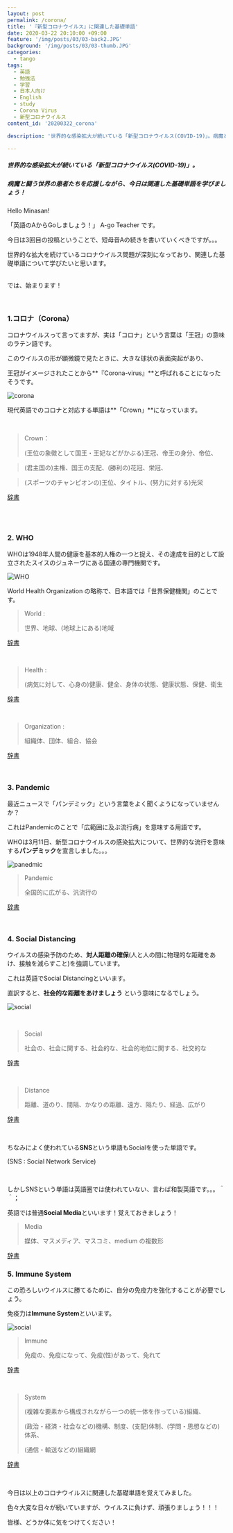 ```yaml
---
layout: post
permalink: /corona/
title: '『新型コロナウイルス』に関連した基礎単語'
date: 2020-03-22 20:10:00 +09:00
feature: '/img/posts/03/03-back2.JPG'
background: '/img/posts/03/03-thumb.JPG'
categories:
  - tango
tags:
  - 英語
  - 勉強法
  - 学習
  - 日本人向け
  - English
  - study
  - Corona Virus
  - 新型コロナウイルス
content_id: '20200322_corona'

description: '世界的な感染拡大が続いている「新型コロナウイルス(COVID-19)」。病魔と闘う世界の患者たちを応援しながら、今日は関連した基礎単語を学びましょう！'

---
```

##### 世界的な感染拡大が続いている「新型コロナウイルス(COVID-19)」。
##### 病魔と闘う世界の患者たちを応援しながら、今日は関連した基礎単語を学びましょう！


Hello Minasan!

「英語のAからGoしましょう！」 A-go Teacher です。

今日は3回目の投稿ということで、短母音Aの続きを書いていくべきですが。。。

世界的な拡大を続けているコロナウイルス問題が深刻になっており、関連した基礎単語について学びたいと思います。

<br> では、始まります！

 <br>



### 1.コロナ（Corona）

コロナウイルスって言ってますが、実は「コロナ」という言葉は「王冠」の意味のラテン語です。

このウイルスの形が顕微鏡で見たときに、大きな球状の表面突起があり、

王冠がイメージされたことから**『Corona-virus』**と呼ばれることになったそうです。

![corona](/img/posts/03/corona.jpg)

現代英語でのコロナと対応する単語は**「Crown」**になっています。

<br>

>  Crown：
>
> (王位の象徴として国王・王妃などがかぶる)王冠、帝王の身分、帝位、

> (君主国の)主権、国王の支配、(勝利の)花冠、栄冠、

> (スポーツのチャンピオンの)王位、タイトル、(努力に対する)光栄

 [辞書](https://ejje.weblio.jp/content/crown)



<br><br>

### 2. WHO　

WHOは1948年人間の健康を基本的人権の一つと捉え、その達成を目的として設立されたスイスのジュネーヴにある国連の専門機関です。

![WHO](/img/posts/03/who.JPG)

World Health Organization の略称で、日本語では「世界保健機関」のことです。

> World :
>
> 世界、地球、(地球上にある)地域

[辞書](https://ejje.weblio.jp/content/world)

<br>


> Health :
>
> (病気に対して、心身の)健康、健全、身体の状態、健康状態、保健、衛生

[辞書](https://ejje.weblio.jp/content/health)

<br>


> Organization :
>
> 組織体、団体、組合、協会

[辞書](https://ejje.weblio.jp/content/Organization+)

<br>


### 3. Pandemic

最近ニュースで「パンデミック」という言葉をよく聞くようになっていませんか？

これはPandemicのことで「広範囲に及ぶ流行病」を意味する用語です。

WHOは3月11日、新型コロナウイルスの感染拡大について、世界的な流行を意味する**パンデミック**を宣言しました。。。

![panedmic](/img/posts/03/pandemic.JPG)

> Pandemic
>
> 全国的に広がる、汎流行の

[辞書](https://ejje.weblio.jp/content/pandemic)

<br>


### 4. Social Distancing

ウイルスの感染予防のため、**対人距離の確保**(人と人の間に物理的な距離をあけ、接触を減らすこと)を強調しています。

これは英語でSocial Distancingといいます。

直訳すると、**社会的な距離をあけましょう** という意味になるでしょう。

![social](/img/posts/03/social.JPG)

<br>


> Social
>
> 社会の、社会に関する、社会的な、社会的地位に関する、社交的な

[辞書](https://ejje.weblio.jp/content/social)

<br>



> Distance
>
> 距離、道のり、間隔、かなりの距離、遠方、隔たり、経過、広がり

[辞書](https://ejje.weblio.jp/content/distance)



<br>

ちなみによく使われている**SNS**という単語もSocialを使った単語です。

(SNS : Social Network Service)

<br>

しかしSNSという単語は英語圏では使われていない、言わば和製英語です。。。＾＾；

英語では普通**Social Media**といいます！覚えておきましょう！



> Media
>
> 媒体、マスメディア、マスコミ、medium の複数形

[辞書](https://ejje.weblio.jp/content/media)



### 5. Immune System

この恐ろしいウイルスに勝てるために、自分の免疫力を強化することが必要でしょう。

免疫力は**Immune System**といいます。



![social](/img/posts/03/immune.JPG)



> Immune
>
> 免疫の、免疫になって、免疫(性)があって、免れて

[辞書](https://ejje.weblio.jp/content/immune)

<br>


> System
>
> (複雑な要素から構成されながら一つの統一体を作っている)組織、
>
> (政治・経済・社会などの)機構、制度、(支配)体制、(学問・思想などの)体系、
>
> (通信・輸送などの)組織網

[辞書](https://ejje.weblio.jp/content/system)

<br>




今日は以上のコロナウイルスに関連した基礎単語を覚えてみました。

色々大変な日々が続いていますが、ウイルスに負けず、頑張りましょう！！！



皆様、どうか体に気をつけてください！

